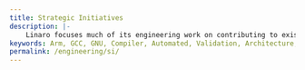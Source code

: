 ```yaml
---
title: Strategic Initiatives
description: |-
    Linaro focuses much of its engineering work on contributing to existing upstream projects like the Linux Kernel and GNU Compiler Collection (GCC).
keywords: Arm, GCC, GNU, Compiler, Automated, Validation, Architecture, Linux, Kernel, 96Boards
permalink: /engineering/si/
---
```

